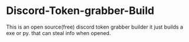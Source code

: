 # Discord-Token-grabber-Build
This is an open source(free) discord token grabber builder
it just builds a exe or py. that can steal info when opened.
